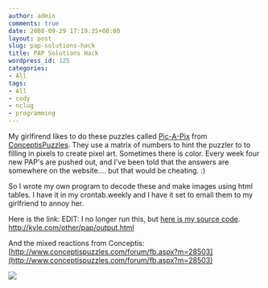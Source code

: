 ```yaml
---
author: admin
comments: true
date: 2008-09-29 17:19:35+00:00
layout: post
slug: pap-solutions-hack
title: PAP Solutions Hack
wordpress_id: 125
categories:
- All
tags:
- All
- cody
- nclug
- programming
---
```


My girlfirend likes to do these puzzles called [Pic-A-Pix](http://www.conceptispuzzles.com/index.aspx?uri=puzzle/pic-a-pix) from [ConceptisPuzzles](http://www.conceptispuzzles.com/).
They use a matrix of numbers to hint the puzzler to to filling in pixels to create pixel art. Sometimes there is color. Every week four new PAP's are pushed out, and I've been told that the answers are somewhere on the website.... but that would be cheating. :)

So I wrote my own program to decode these and make images using html tables. I have it in my crontab.weekly and I have it set to email them to my girlfriend to annoy her.

Here is the link:
EDIT: I no longer run this, but [here is my source code](https://dev.xkyle.com/listing.php?repname=Games+Magazine+-+Programs+to+solve+Games+Magazine+puzzles+%28gamesmagazine%29&path=%2FPick-A-Pix%2F#path_Pick-A-Pix_).
http://kyle.com/other/pap/output.html

And the mixed reactions from Conceptis:
[http://www.conceptispuzzles.com/forum/fb.aspx?m=28503](http://www.conceptispuzzles.com/forum/fb.aspx?m=28503)

[![](https://xkyle.com/wp-content/uploads/pap.jpg)](https://xkyle.com/wp-content/uploads/pap.jpg)
